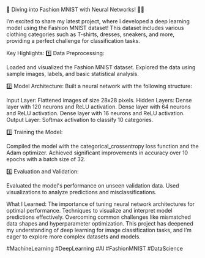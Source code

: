 🚀 Diving into Fashion MNIST with Neural Networks! 👗👞

I’m excited to share my latest project, where I developed a deep learning model using the Fashion MNIST dataset! This dataset includes various clothing categories such as T-shirts, dresses, sneakers, and more, providing a perfect challenge for classification tasks.

Key Highlights:
1️⃣ Data Preprocessing:

Loaded and visualized the Fashion MNIST dataset.
Explored the data using sample images, labels, and basic statistical analysis.

2️⃣ Model Architecture:
Built a neural network with the following structure:

Input Layer: Flattened images of size 28x28 pixels.
Hidden Layers:
Dense layer with 120 neurons and ReLU activation.
Dense layer with 64 neurons and ReLU activation.
Dense layer with 16 neurons and ReLU activation.
Output Layer: Softmax activation to classify 10 categories.

3️⃣ Training the Model:

Compiled the model with the categorical_crossentropy loss function and the Adam optimizer.
Achieved significant improvements in accuracy over 10 epochs with a batch size of 32.

4️⃣ Evaluation and Validation:

Evaluated the model's performance on unseen validation data.
Used visualizations to analyze predictions and misclassifications.

What I Learned:
The importance of tuning neural network architectures for optimal performance.
Techniques to visualize and interpret model predictions effectively.
Overcoming common challenges like mismatched data shapes and hyperparameter optimization.
This project has deepened my understanding of deep learning for image classification tasks, and I’m eager to explore more complex datasets and models.

#MachineLearning #DeepLearning #AI #FashionMNIST #DataScience
